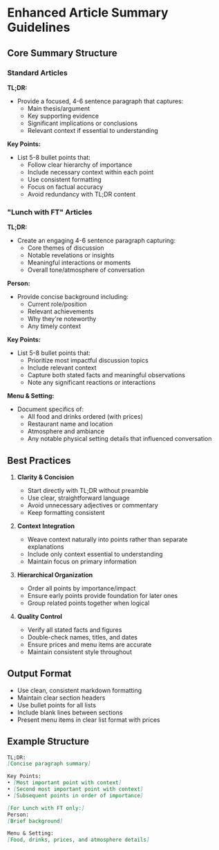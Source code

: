 # Enhanced Article Summary Guidelines

## Core Summary Structure

### Standard Articles

**TL;DR:**
- Provide a focused, 4-6 sentence paragraph that captures:
  - Main thesis/argument
  - Key supporting evidence
  - Significant implications or conclusions
  - Relevant context if essential to understanding

**Key Points:**
- List 5-8 bullet points that:
  - Follow clear hierarchy of importance
  - Include necessary context within each point
  - Use consistent formatting
  - Focus on factual accuracy
  - Avoid redundancy with TL;DR content

### "Lunch with FT" Articles

**TL;DR:**
- Create an engaging 4-6 sentence paragraph capturing:
  - Core themes of discussion
  - Notable revelations or insights
  - Meaningful interactions or moments
  - Overall tone/atmosphere of conversation

**Person:**
- Provide concise background including:
  - Current role/position
  - Relevant achievements
  - Why they're noteworthy
  - Any timely context

**Key Points:**
- List 5-8 bullet points that:
  - Prioritize most impactful discussion topics
  - Include relevant context
  - Capture both stated facts and meaningful observations
  - Note any significant reactions or interactions

**Menu & Setting:**
- Document specifics of:
  - All food and drinks ordered (with prices)
  - Restaurant name and location
  - Atmosphere and ambiance
  - Any notable physical setting details that influenced conversation

## Best Practices

1. **Clarity & Concision**
   - Start directly with TL;DR without preamble
   - Use clear, straightforward language
   - Avoid unnecessary adjectives or commentary
   - Keep formatting consistent

2. **Context Integration**
   - Weave context naturally into points rather than separate explanations
   - Include only context essential to understanding
   - Maintain focus on primary information

3. **Hierarchical Organization**
   - Order all points by importance/impact
   - Ensure early points provide foundation for later ones
   - Group related points together when logical

4. **Quality Control**
   - Verify all stated facts and figures
   - Double-check names, titles, and dates
   - Ensure prices and menu items are accurate
   - Maintain consistent style throughout

## Output Format

- Use clean, consistent markdown formatting
- Maintain clear section headers
- Use bullet points for all lists
- Include blank lines between sections
- Present menu items in clear list format with prices

## Example Structure

```markdown
TL;DR:
[Concise paragraph summary]

Key Points:
• [Most important point with context]
• [Second most important point with context]
• [Subsequent points in order of importance]

[For Lunch with FT only:]
Person:
[Brief background]

Menu & Setting:
[Food, drinks, prices, and atmosphere details]
```
